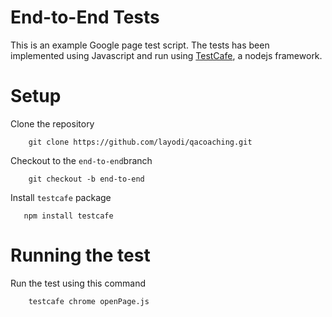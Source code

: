 # End-to-End Tests 

This is an example Google page test script. The tests has been implemented using Javascript and run using [TestCafe](https://devexpress.github.io/testcafe/), a nodejs framework.

# Setup
Clone the repository
```
    git clone https://github.com/layodi/qacoaching.git
```
Checkout to the `end-to-end`branch
```
    git checkout -b end-to-end
```
Install `testcafe` package
```
   npm install testcafe
```

# Running the test
Run the test using this command
```
    testcafe chrome openPage.js
```